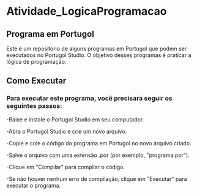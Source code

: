 # Atividade_LogicaProgramacao
 
## Programa em Portugol
Este é um repositório de alguns programas em Portugol que podem ser executados no Portugol Studio. O objetivo desses programas é praticar a lógica de programação.

## Como Executar
### Para executar este programa, você precisará seguir os seguintes passos:

-Baixe e instale o Portugol Studio em seu computador.

-Abra o Portugol Studio e crie um novo arquivo.

-Copie e cole o código do programa em Portugol no novo arquivo criado.

-Salve o arquivo com uma extensão .por (por exemplo, "programa.por").

-Clique em "Compilar" para compilar o código.

-Se não houver nenhum erro de compilação, clique em "Executar" para executar o programa.


